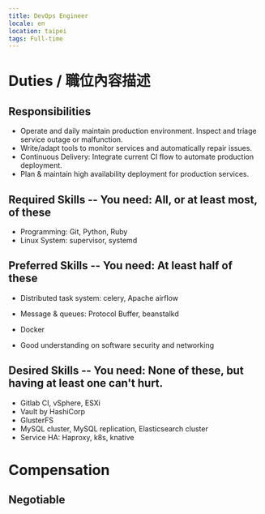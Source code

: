 ```yaml
---
title: DevOps Engineer
locale: en
location: taipei
tags: Full-time
---
```


# Duties / 職位內容描述
## Responsibilities

- Operate and daily maintain production environment. Inspect and triage service outage
or malfunction.
- Write/adapt tools to monitor services and automatically repair issues.
- Continuous Delivery: Integrate current CI flow to automate production deployment.
- Plan & maintain high availability deployment for production services.

## Required Skills -- You need: All, or at least most, of these

- Programming: Git, Python, Ruby
- Linux System: supervisor, systemd

## Preferred Skills -- You need: At least half of these

- Distributed task system: celery, Apache airflow
- Message & queues: Protocol Buffer, beanstalkd
- Docker

- Good understanding on software security and networking

## Desired Skills -- You need: None of these, but having at least one can't hurt.

- Gitlab CI, vSphere, ESXi
- Vault by HashiCorp
- GlusterFS
- MySQL cluster, MySQL replication, Elasticsearch cluster
- Service HA: Haproxy, k8s, knative

# Compensation
## Negotiable
